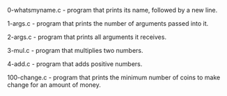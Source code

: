 0-whatsmyname.c - program that prints its name, followed by a new line.

1-args.c - program that prints the number of arguments passed into it.

2-args.c - program that prints all arguments it receives.

3-mul.c - program that multiplies two numbers.

4-add.c - program that adds positive numbers.

100-change.c - program that prints the minimum number of coins to make change for an amount of money.
